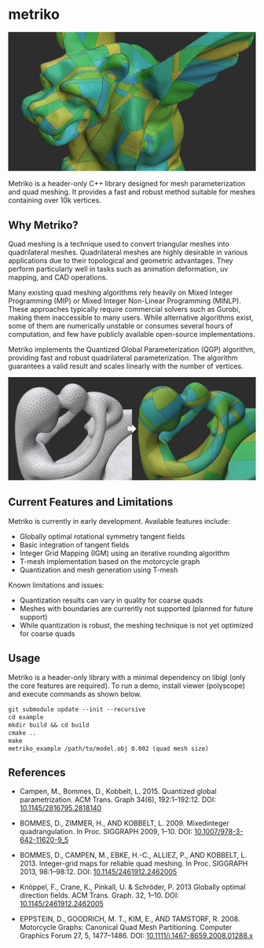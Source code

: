 # metriko
![fertility](docs/gargoyle.jpg)

Metriko is a header-only C++ library designed for mesh parameterization and quad meshing. It provides a fast and robust method suitable for meshes containing over 10k vertices.

## Why Metriko?

Quad meshing is a technique used to convert triangular meshes into quadrilateral meshes. Quadrilateral meshes are highly desirable in various applications due to their topological and geometric advantages. They perform particularly well in tasks such as animation deformation, uv mapping, and CAD operations.

Many existing quad meshing algorithms rely heavily on Mixed Integer Programming (MIP) or Mixed Integer Non-Linear Programming (MINLP). These approaches typically require commercial solvers such as Gurobi, making them inaccessible to many users. While alternative algorithms exist, some of them are numerically unstable or consumes several hours of computation, and few have publicly available open-source implementations.

Metriko implements the Quantized Global Parameterization (QGP) algorithm, providing fast and robust quadrilateral parameterization. The algorithm guarantees a valid result and scales linearly with the number of vertices.

![fertility](docs/qgp_1.jpg)

## Current Features and Limitations
Metriko is currently in early development. Available features include:
- Globally optimal rotational symmetry tangent fields
- Basic integration of tangent fields
- Integer Grid Mapping (IGM) using an iterative rounding algorithm
- T-mesh implementation based on the motorcycle graph
- Quantization and mesh generation using T-mesh

Known limitations and issues:
- Quantization results can vary in quality for coarse quads
- Meshes with boundaries are currently not supported (planned for future support)
- While quantization is robust, the meshing technique is not yet optimized for coarse quads

## Usage
Metriko is a header-only library with a minimal dependency on libigl (only the core features are required). To run a demo, install viewer (polyscope) and execute commands as shown below.
```
git submodule update --init --recursive
cd example
mkdir build && cd build
cmake .. 
make
metriko_example /path/to/model.obj 0.002 (quad mesh size)
```

## References
- Campen, M., Bommes, D., Kobbelt, L. 2015. Quantized global parametrization. ACM Trans. Graph 34(6), 192:1–192:12. DOI: [10.1145/2816795.2818140](https://doi.org/10.1145/2816795.2818140)

-  BOMMES, D., ZIMMER, H., AND KOBBELT, L. 2009. Mixedinteger quadrangulation. In Proc. SIGGRAPH 2009, 1–10. DOI: [10.1007/978-3-642-11620-9_5](https://doi.org/10.1007/978-3-642-11620-9_5)

- BOMMES, D., CAMPEN, M., EBKE, H.-C., ALLIEZ, P., AND KOBBELT, L. 2013. Integer-grid maps for reliable quad meshing. In Proc. SIGGRAPH 2013, 98:1–98:12. DOI: [10.1145/2461912.2462005](https://doi.org/10.1145/2461912.2462005)

- Knöppel, F., Crane, K., Pinkall, U. & Schröder, P. 2013 Globally optimal direction fields. ACM Trans. Graph. 32, 1–10. DOI: [10.1145/2461912.2462005](https://doi.org/10.1145/2461912.2462005)

- EPPSTEIN, D., GOODRICH, M. T., KIM, E., AND TAMSTORF, R. 2008. Motorcycle Graphs: Canonical Quad Mesh Partitioning. Computer Graphics Forum 27, 5, 1477–1486. DOI: [10.1111/j.1467-8659.2008.01288.x](https://doi.org/10.1111/j.1467-8659.2008.01288.x)